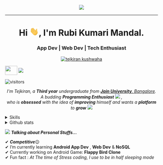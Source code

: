 <p align="center">
  <img src="https://github.com/thompsonemerson/thompsonemerson/raw/master/cover-thompson.png" height="200"/>
</p>
<hr>
<h1 align="center">Hi <img src="https://raw.githubusercontent.com/ABSphreak/ABSphreak/master/gifs/Hi.gif" width="30px">, I'm Rubi Kumari Mandal.</h1>
<h3 align="center">App Dev |  Web Dev  |  Tech Enthusiast</h3>
<p align="center">
<a href="https://www.linkedin.com/in/rubi-kumari-mandal-3ab272214/" target="blank"><img align="center" src="https://cdn.jsdelivr.net/npm/simple-icons@3.0.1/icons/linkedin.svg" alt="tejkiran kushwaha" height="30" width="40" /></a>

<a href="https://www.hackerrank.com/rubikumariadhik1" target="blank"><img align="center" src="https://cdn.jsdelivr.net/npm/simple-icons@3.0.1/icons/hackerrank.svg" height="30" width="40" /></a>
<a href="https://leetcode.com/rubang101/" target="blank"><img align="center" src="https://img.shields.io/badge/dynamic/json?style=for-the-badge&labelColor=black&color=%23ffa116&label=Solved&query=solvedOverTotal&url=https%3A%2F%2Fleetcode-badge.vercel.app%2Fapi%2Fusers%2Frubang101&logo=leetcode&logoColor=yellow"/></a>
</p>
</p>

![visitors](https://visitor-badge.laobi.icu/badge?page_id=kunal-kushwaha.tejkiran-1)


<p align="center">
  <em>
    I'm Tejkiran, a <b>Third year</b> undergraduate from <a href="https://set.jainuniversity.ac.in/"> <b>Jain University</b>, Bangalore</a>. <br>
    A budding <b> Programming Enthusiast</b>&nbsp;<img src="https://github.com/TheDudeThatCode/TheDudeThatCode/blob/master/Assets/Designer.gif" width="36px">&nbsp,<br>who is <b>obsessed</b>
    with the idea of <b>improving</b> himself and wants a <b>platform</b> to 
    <b>grow</b> <img src="https://github.com/TheDudeThatCode/TheDudeThatCode/blob/master/Assets/Rocket.gif" width="18px">
  </em> 
</p>

<details><summary>Skills</summary>

### Programming languages I know:-

![Java](https://img.shields.io/badge/Java-007396?style=for-the-badge&logo=java&logoColor=white)
![Python](https://img.shields.io/badge/Python-14354C?style=for-the-badge&logo=python&logoColor=white)
![C](https://img.shields.io/badge/C-00599C?style=for-the-badge&logo=c&logoColor=whit)
![FLUTTER](https://img.shields.io/badge/Flutter-02569B?style=for-the-badge&logo=flutter&logoColor=white)
![JavaScript](https://img.shields.io/badge/JavaScript-F7DF1E?style=for-the-badge&logo=javascript&logoColor=black)
![MYSQL](https://img.shields.io/badge/MySQL-00000F?style=for-the-badge&logo=mysql&logoColor=white)
![REACT](https://img.shields.io/badge/React-20232A?style=for-the-badge&logo=react&logoColor=61DAFB)
![CSS](https://img.shields.io/badge/CSS-239120?&style=for-the-badge&logo=css3&logoColor=white)


  
 ### Editors I like to use:-

![vscode](https://img.shields.io/badge/Visual_Studio_Code-007ACC?style=for-the-badge&logo=visual-studio-code&logoColor=white)
![Eclipse](https://img.shields.io/badge/eclipse-badge-blue.svg?logo=eclipse)
 
  
</details>

<details><summary>Github stats</summary>

[![Top Langs](https://github-readme-stats.vercel.app/api/top-langs/?username=tejkiran-1&theme=dark)](https://github.com/tejkiran-1?tab=repositories)
<a href="https://github.com/tejkiran-1" >

  <img height="180em" src="https://github-readme-stats.vercel.app/api?username=tejkiran-1&count_private=true&show_icons=true&locale=en&theme=dark" alt="tejkiran-1" />
  
  <img height="180em" src="https://github-readme-streak-stats.herokuapp.com/?user=tejkiran-1&theme=dark" alt="tejkiran-1"/>

</a>

</details>

<img src="https://media.giphy.com/media/ObNTw8Uzwy6KQ/giphy.gif" width="30px">&nbsp;***Talking about Personal Stuffs...***

✔  ***Competitive***😉 <br>
✔ I’m currently learning **Android App Dev** , **Web Dev** & **NoSQL** <br>
✔ Currently working on Android Game: **Flappy Bird Clone** <br>
✔ Fun fact : *At The time of Stress coding, I use to be in half sleeping mode*<br>
